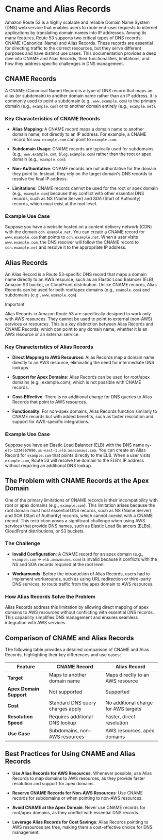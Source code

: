 # Cname and Alias Records

Amazon Route 53 is a highly scalable and reliable Domain Name System (DNS) web service that enables users to route end-user requests to internet applications by translating domain names into IP addresses. Among its many features, Route 53 supports two critical types of DNS records: CNAME (Canonical Name) and Alias Records. These records are essential for directing traffic to the correct resources, but they serve different purposes and have distinct use cases. This documentation provides a deep dive into CNAME and Alias Records, their functionalities, limitations, and how they address specific challenges in DNS management.

## CNAME Records

A CNAME (Canonical Name) Record is a type of DNS record that maps an alias (or subdomain) to another domain name rather than an IP address. It is commonly used to point a subdomain (e.g., `www.example.com`) to the primary domain (e.g., `example.com`) or to another domain entirely (e.g., `example.net`).

### Key Characteristics of CNAME Records

- **Alias Mapping**: A CNAME record maps a domain name to another domain name, not directly to an IP address. For example, a CNAME record for `www.example.com` can point to `example.com`.

- **Subdomain Usage**: CNAME records are typically used for subdomains (e.g., `www.example.com`, `blog.example.com`) rather than the root or apex domain (e.g., `example.com`).

- **Non-Authoritative**: CNAME records are not authoritative for the domain they point to. Instead, they rely on the target domain's DNS records to resolve the final IP address.

- **Limitations**: CNAME records cannot be used for the root or apex domain (e.g., `example.com`) because they conflict with other essential DNS records, such as NS (Name Server) and SOA (Start of Authority) records, which must exist at the root level.

### Example Use Case

Suppose you have a website hosted on a content delivery network (CDN) with the domain `cdn.example.net`. You can create a CNAME record for `www.example.com` that points to `cdn.example.net`. When a user visits `www.example.com`, the DNS resolver will follow the CNAME record to `cdn.example.net` and resolve it to the appropriate IP address.

## Alias Records

An Alias Record is a Route 53-specific DNS record that maps a domain name directly to an AWS resource, such as an Elastic Load Balancer (ELB), Amazon S3 bucket, or CloudFront distribution. Unlike CNAME records, Alias Records can be used for both root/apex domains (e.g., `example.com`) and subdomains (e.g., `www.example.com`).

> [!IMPORTANT]
> Alias Records in Amazon Route 53 are specifically designed to work only with AWS resources. They cannot be used to point to external (non-AWS) services or resources. This is a key distinction between Alias Records and CNAME Records, which can point to any domain name, whether it is an AWS resource or an external service.

### Key Characteristics of Alias Records

- **Direct Mapping to AWS Resources**: Alias Records map a domain name directly to an AWS resource, eliminating the need for intermediate DNS lookups.

- **Support for Apex Domains**: Alias Records can be used for root/apex domains (e.g., example.com), which is not possible with CNAME records.

- **Cost-Effective**: There is no additional charge for DNS queries to Alias Records that point to AWS resources.

- **Functionality**: For non-apex domains, Alias Records function similarly to CNAME records but with added benefits, such as faster resolution and support for AWS-specific integrations.

### Example Use Case

Suppose you have an Elastic Load Balancer (ELB) with the DNS name `my-elb-1234567890.us-east-1.elb.amazonaws.com`. You can create an Alias Record for `example.com` that points directly to the ELB. When a user visits `example.com`, Route 53 will resolve the domain to the ELB's IP address without requiring an additional DNS lookup.

## The Problem with CNAME Records at the Apex Domain

One of the primary limitations of CNAME records is their incompatibility with root or apex domains (e.g., `example.com`). This limitation arises because the root domain must host essential DNS records, such as NS (Name Server) and SOA (Start of Authority) records, which cannot coexist with a CNAME record. This restriction poses a significant challenge when using AWS services that provide DNS names, such as Elastic Load Balancers (ELBs), CloudFront distributions, or S3 buckets.

### The Challenge

- **Invalid Configuration**: A CNAME record for an apex domain (e.g., `example.com` => `elb.amazonaws.com`) is invalid because it conflicts with the NS and SOA records required at the root level.

- **Workarounds**: Before the introduction of Alias Records, users had to implement workarounds, such as using URL redirection or third-party DNS services, to route traffic from the apex domain to AWS resources.

### How Alias Records Solve the Problem

Alias Records address this limitation by allowing direct mapping of apex domains to AWS resources without conflicting with essential DNS records. This capability simplifies DNS management and ensures seamless integration with AWS services.

## Comparison of CNAME and Alias Records

The following table provides a detailed comparison of CNAME and Alias Records, highlighting their key differences and use cases:

| Feature                 | CNAME Record                     | Alias Record                         |
| ----------------------- | -------------------------------- | ------------------------------------ |
| **Target**              | Maps to another domain name      | Maps directly to an AWS resource     |
| **Apex Domain Support** | Not supported                    | Supported                            |
| **Cost**                | Standard DNS query charges apply | No additional charge for AWS targets |
| **Resolution Speed**    | Requires additional DNS lookup   | Faster, direct resolution            |
| **Use Case**            | Subdomains, non-AWS resources    | AWS resources, apex domains          |

## Best Practices for Using CNAME and Alias Records

- **Use Alias Records for AWS Resources**: Whenever possible, use Alias Records to map domains to AWS resources, as they provide faster resolution and support for apex domains.

- **Reserve CNAME Records for Non-AWS Resources**: Use CNAME records for subdomains or when pointing to non-AWS resources.

- **Avoid CNAME at the Apex Domain**: Never use CNAME records for root/apex domains, as they conflict with essential DNS records.

- **Leverage Alias Records for Cost Savings**: Alias Records pointing to AWS resources are free, making them a cost-effective choice for DNS management.
